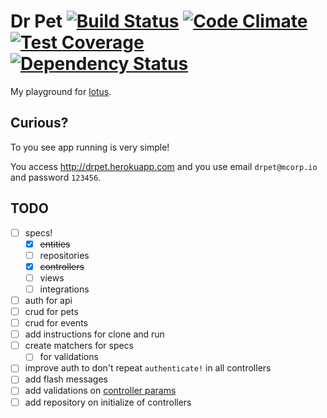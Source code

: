 # Dr Pet [![Build Status](https://travis-ci.org/vyper/drpet.svg?branch=master)](https://travis-ci.org/vyper/drpet) [![Code Climate](https://codeclimate.com/github/vyper/drpet/badges/gpa.svg)](https://codeclimate.com/github/vyper/drpet) [![Test Coverage](https://codeclimate.com/github/vyper/drpet/badges/coverage.svg)](https://codeclimate.com/github/vyper/drpet/coverage) [![Dependency Status](https://gemnasium.com/vyper/drpet.svg)](https://gemnasium.com/vyper/drpet)

My playground for [lotus](http://lotusrb.org).


## Curious?
To you see app running is very simple!

You access http://drpet.herokuapp.com and you use email `drpet@mcorp.io` and password `123456`.

## TODO
- [ ] specs!
  - [x] ~~entities~~
  - [ ] repositories
  - [x] ~~controllers~~
  - [ ] views
  - [ ] integrations
- [ ] auth for api
- [ ] crud for pets
- [ ] crud for events
- [ ] add instructions for clone and run
- [ ] create matchers for specs
  - [ ] for validations
- [ ] improve auth to don't repeat `authenticate!` in all controllers
- [ ] add flash messages
- [ ] add validations on [controller params](https://github.com/lotus/controller#params)
- [ ] add repository on initialize of controllers
